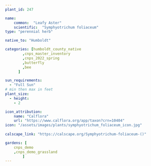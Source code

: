 ```yaml
---
plant_id: 247 

name: 
    common:  "Leafy Aster"  
    scientific:  "Symphyotrichum foliaceum"  
type: "perennial herb"

native_to: "Humboldt"

categories: [humboldt_county_native
        ,cnps_master_inventory
        ,cnps_2022_spring
        ,butterfly
        ,bee
      ]

sun_requirements:
  - "Full Sun"
# min then max in feet
plant_size:
  - height: 
    - 2 

icon_attribution: 
    name: "Calflora"
    url: "https://www.calflora.org/app/taxon?crn=10404"
icon: "/assets/images/plants/symphyotrichum_foliaceum_icon.jpg"
 
calscape_link: "https://calscape.org/Symphyotrichum-foliaceum-()"

gardens: [
    cnps_demo
    ,cnps_demo_grassland
        ]
---
```

